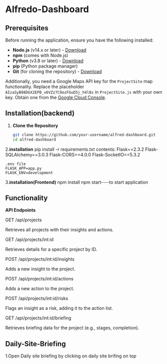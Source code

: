 # Alfredo-Dashboard
## Prerequisites

Before running the application, ensure you have the following installed:

- **Node.js** (v14.x or later) - [Download](https://nodejs.org/)
- **npm** (comes with Node.js)
- **Python** (v3.8 or later) - [Download](https://www.python.org/)
- **pip** (Python package manager)
- **Git** (for cloning the repository) - [Download](https://git-scm.com/)

Additionally, you need a Google Maps API key for the `ProjectSite` map functionality. Replace the placeholder `AIzaSyB98DGX2EPB_v6VZz7C9ozFGuD5j_h4l8s` in `ProjectSite.js` with your own key. Obtain one from the [Google Cloud Console](https://console.cloud.google.com/).

## Installation(backend)
    
1. **Clone the Repository**
   ```bash
   git clone https://github.com/your-username/alfred-dashboard.git
   cd alfred-dashboard
2.**installation**
    pip install -r requirements.txt
    contents:
    Flask==2.3.2
    Flask-SQLAlchemy==3.0.3
    Flask-CORS==4.0.0
    Flask-SocketIO==5.3.2

    .env file
    FLASK_APP=app.py
    FLASK_ENV=development



3.**installation(Frontend)**
    npm install
    npm start----to start application

## Functionality

**API Endpoints**

GET /api/projects

Retrieves all projects with their insights and actions.


GET /api/projects/int:id

Retrieves details for a specific project by ID.


POST /api/projects/int:id/insights

Adds a new insight to the project.


POST /api/projects/int:id/actions

Adds a new action to the project.


POST /api/projects/int:id/risks

Flags an insight as a risk, adding it to the action list.


GET /api/projects/int:id/briefing

Retrieves briefing data for the project (e.g., stages, completion).

## Daily-Site-Briefing
1.Open Daily site briefing by clicking on daily site brifing on top